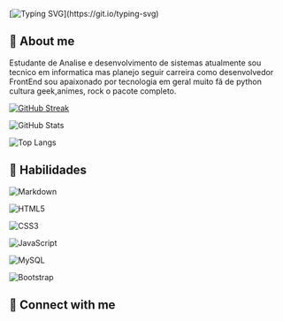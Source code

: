 [![Typing SVG](https://readme-typing-svg.demolab.com?font=Share+Tech+Mono&weight=600&size=32&pause=1000&color=F13232&center=true&random=false&width=435&lines=Hello%2C+I+am+Ronald!;User+Hidan404...)](https://git.io/typing-svg)



## 🤘 About me

Estudante de Analise e desenvolvimento de sistemas atualmente sou tecnico em informatica mas planejo seguir carreira como desenvolvedor FrontEnd sou apaixonado por tecnologia em geral muito fã de python cultura geek,animes, rock o pacote completo.

[![GitHub Streak](https://streak-stats.demolab.com/?user=Hidan404&theme=modern-lilac&background=000&dates=FFF)](https://git.io/streak-stats)


![GitHub Stats](https://github-readme-stats.vercel.app/api?username=Hidan404&theme=transparent&bg_color=000&border_color=F13232&show_icons=true&icon_color=30A3DC&title_color=E94D5F&text_color=FFF)


![Top Langs](https://github-readme-stats-git-masterrstaa-rickstaa.vercel.app/api/top-langs/?username=Hidan404&bg_color=000&border_color=20A3DC&title_color=E94D4F&text_color=FFF)

## 🤘 Habilidades

![Markdown](https://img.shields.io/badge/Markdown-000?style=for-the-badge&logo=markdown)

![HTML5](https://img.shields.io/badge/HTML5-E34F26?style=for-the-badge&logo=html5&logoColor=white)

![CSS3](https://img.shields.io/badge/CSS3-1572B6?style=for-the-badge&logo=css3&logoColor=white)

![JavaScript](https://img.shields.io/badge/JavaScript-F7DF1E?style=for-the-badge&logo=javascript&logoColor=black)

![MySQL](https://img.shields.io/badge/MySQL-00000F?style=for-the-badge&logo=mysql&logoColor=white)

![Bootstrap](https://img.shields.io/badge/-boostrap-0D1117?style=for-the-badge&logo=bootstrap&labelColor=0D1117)


## 🔗 Connect with me

